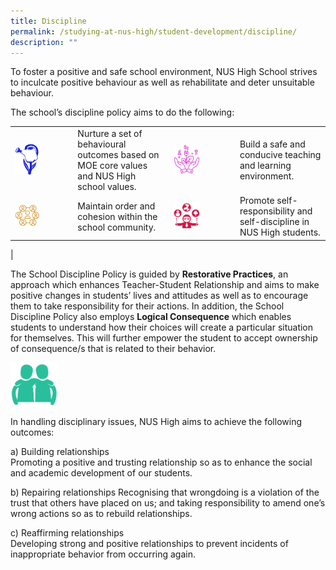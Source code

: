 ```yaml
---
title: Discipline
permalink: /studying-at-nus-high/student-development/discipline/
description: ""
---
```


To foster a positive and safe school environment, NUS High School strives to inculcate positive behaviour as well as rehabilitate and deter unsuitable behaviour.

The school’s discipline policy aims to do the following:

|  |  |  |  |
|---|---|---|---|
|<img src="/images/discipline1.png" style="width:45%">| Nurture a set of behavioural outcomes based on MOE core values and NUS High school values. |<img src="/images/discipline2.png" style="width:45%">| Build a safe and conducive teaching and learning environment.|
|<img src="/images/discipline3.png" style="width:45%">| Maintain order and cohesion within the school community.|<img src="/images/discipline4.png" style="width:45%">| Promote self-responsibility and self-discipline in NUS High students.
|

The School Discipline Policy is guided by **Restorative Practices**, an approach which enhances Teacher-Student Relationship and aims to make positive changes in students’ lives and attitudes as well as to encourage them to take responsibility for their actions. In addition, the School Discipline Policy also employs **Logical Consequence** which enables students to understand how their choices will create a particular situation for themselves. This will further empower the student to accept ownership of consequence/s that is related to their behavior.

<img src="/images/discipline5.png" style="width:15%">

In handling disciplinary issues, NUS High aims to achieve the following outcomes:

a) Building relationships<br>
Promoting a positive and trusting relationship so as to enhance the social and academic development of our students.

b) Repairing relationships Recognising that wrongdoing is a violation of the trust that others have placed on us; and taking responsibility to amend one’s wrong actions so as to rebuild relationships.

c) Reaffirming relationships<br>
Developing strong and positive relationships to prevent incidents of inappropriate behavior from occurring again.